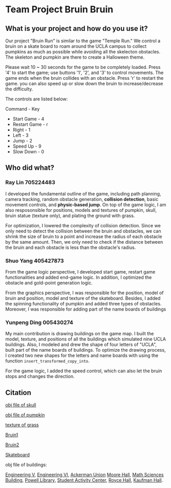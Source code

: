 # Team Project Bruin Bruin

## What is your project and how do you use it?
Our project "Bruin Run" is similar to the game "Temple Run." We control a bruin on a skate board to roam around the UCLA campus to collect pumpkins as much as possible while avoiding all the skelecton obstacles. The skeleton and pumpkin are there to create a Halloween theme. 

Please wait 10 ~ 30 seconds for the game to be completely loaded. Press '4' to start the game; use buttons '1', '2', and '3' to control movements. The game ends when the bruin collides with an obstacle. Press 'r' to restart the game. you can also speed up or slow down the bruin to increase/decrease the difficulty. 

The controls are listed below:
  
  Command       - Key
* Start Game    - 4
* Restart Game  - r
* Right         - 1
* Left          - 3
* Jump          - 2
* Speed Up      - 9
* Slow Down     - 0
## Who did what?

### Ray Lin      705224483
  I developed the fundamental outline of the game, including path planning, camera tracking, random obstacle generation, **collision detection**, basic movement controls, and **physic-based jump**. On top of the game logic, I am also resposonsible for positions, models and textures of pumpkin, skull, bruin statue (texture only), and plating the ground with grass. 
  
  
  For optimization, I lowered the complexity of collision detection. Since we only need to detect the collision between the bruin and obstacles, we can shrink the size of bruin to a point and increase the radius of each obstacle by the same amount. Then, we only need to check if the distance between the bruin and each obstacle is less than the obstacle's radius.  

### Shuo Yang    405427873
  From the game logic perspective, I developed start game, restart game functionalities and added end-game logic. In addition,  I optimized the obstacle and gold-point generation logic.
  
  From the graphics perspective, I was responsible for the position, model of bruin and position, model and texture of the skateboard. Besides, I added the spinning functionality of pumpkin and added three types of obstacles. Moreover, I was responsible for adding part of the name boards of buildings
  
### Yunpeng Ding 005430274
  My main contribution is drawing buildings on the game map. I built the model, texture, and positions of all the buildings which simulated nine UCLA buildings. Also, I modeled and drew the shape of four letters of "UCLA", built part of the name boards of buildings. To optimize the drawing process, I created two new shapes for the letters and name boards with using the function ```insert_transformed_copy_into```. 
  
  For the game logic, I added the speed control, which can also let the bruin stops and changes the direction.


## Citation
[obj file of skull](https://www.turbosquid.com/FullPreview/Index.cfm/ID/1452999)

[obj file of pumpkin](https://www.turbosquid.com/FullPreview/Index.cfm/ID/776815)

[texture of grass](https://freerangestock.com/photos/121120/green-grass-texture-full-frame.html)

[Bruin1](https://free3d.com/3d-model/black-bear-87483.html)

[Bruin2](https://free3d.com/3d-model/polarbear-v2--715551.html)

[Skateboard](https://free3d.com/3d-model/skateboard-v1--675401.html)

obj file of buildings:

[Engineering V](https://www.turbosquid.com/FullPreview/Index.cfm/ID/1231711),
[Engineering VI](https://www.turbosquid.com/FullPreview/Index.cfm/ID/421676),
[Ackerman Union](https://www.turbosquid.com/FullPreview/Index.cfm/ID/1457020)
[Moore Hall](https://free3d.com/3d-model/historic-buildings-13655.html),
[Math Sciences Building](https://free3d.com/3d-model/historic-buildings-13655.html),
[Powell Library](https://free3d.com/3d-model/historic-buildings-13655.html),
[Student Activity Center](https://www.turbosquid.com/FullPreview/Index.cfm/ID/1417630),
[Royce Hall](https://www.turbosquid.com/FullPreview/Index.cfm/ID/1363475),
[Kaufman Hall](https://www.turbosquid.com/FullPreview/Index.cfm/ID/1317618).









